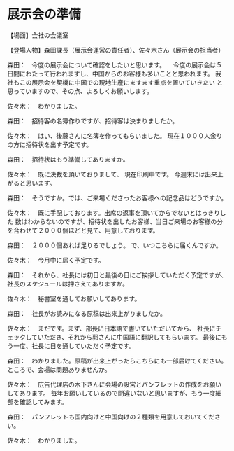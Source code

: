 # 展示会の準備

【場面】会社の会議室

【登場人物】森田課長（展示会運営の責任者）、佐々木さん（展示会の担当者）

森田：　今度の展示会について確認をしたいと思います。
　今度の展示会は５日間にわたって行われますし、中国からのお客様も多いことと思われます。
我社もこの展示会を契機に中国での現地生産にますます重点を置いていきたい
と思っていますので、その点、よろしくお願いします。

佐々木：　わかりました。

森田：　招待客の名簿作りですが、招待客は決まりましたか。

佐々木：　はい、後藤さんに名簿を作ってもらいました。
現在１０００人余りの方に招待状を出す予定です。

森田：　招待状はもう準備してありますか。

佐々木：　既に決裁を頂いておりまして、
現在印刷中です。
今週末には出来上がると思います。

森田：　そうですか。では、ご来場くださったお客様への記念品はどうですか。

佐々木：　既に手配しております。出席の返事を頂いてからでないとはっきりした
数はわからないのですが、招待状を出したお客様、当日ご来場のお客様の分
を合わせて２０００個ほどと見て、用意しております。

森田：　２０００個あれば足りるでしょう。
で、いつこちらに届くんですか。

佐々木：　今月中に届く予定です。

森田：　それから、社長には初日と最後の日にご挨拶していただく予定ですが、
社長のスケジュールは押さえてありますか。

佐々木：　秘書室を通してお願いしてあります。

森田：　社長がお読みになる原稿は出来上がりましたか。

佐々木：　まだです。まず、部長に日本語で書いていただいてから、
社長にチェックしていただき、それから郭さんに中国語に翻訳してもらいます。
最後にもう一度、社長に目を通していただく予定です。

森田：　わかりました。原稿が出来上がったらこちらにも一部届けてください。
ところで、会場は問題ありませんか。

佐々木：　広告代理店の木下さんに会場の設営とパンフレットの作成をお願いしてあります。
毎年お願いしているので間違いないと思いますが、もう一度細部を確認してみます。

森田：　パンフレットも国内向けと中国向けの２種類を用意しておいてください。

佐々木：　わかりました。
